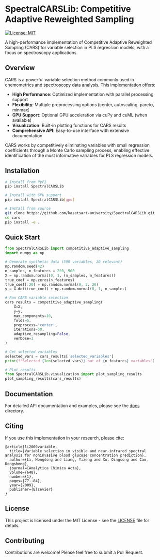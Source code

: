 # SpectralCARSLib: Competitive Adaptive Reweighted Sampling

[![License: MIT](https://img.shields.io/badge/License-MIT-yellow.svg)](https://opensource.org/licenses/MIT)

A high-performance implementation of Competitive Adaptive Reweighted Sampling (CARS) for variable selection in PLS regression models, with a focus on spectroscopy applications.

## Overview

CARS is a powerful variable selection method commonly used in chemometrics and spectroscopy data analysis. This implementation offers:

- **High Performance**: Optimized implementation with parallel processing support
- **Flexibility**: Multiple preprocessing options (center, autoscaling, pareto, minmax)
- **GPU Support**: Optional GPU acceleration via cuPy and cuML (when available)
- **Visualization**: Built-in plotting functions for CARS results
- **Comprehensive API**: Easy-to-use interface with extensive documentation

CARS works by competitively eliminating variables with small regression coefficients through a Monte Carlo sampling process, enabling effective identification of the most informative variables for PLS regression models.

## Installation

```bash
# Install from PyPI
pip install SpectralCARSLib

# Install with GPU support
pip install SpectralCARSLib[gpu]

# Install from source
git clone https://github.com/kasetsart-university/SpectralCARSLib.git
cd cars
pip install -e .
```

## Quick Start

```python
from SpectralCARSLib import competitive_adaptive_sampling
import numpy as np

# Generate synthetic data (500 variables, 20 relevant)
np.random.seed(42)
n_samples, n_features = 200, 500
X = np.random.normal(0, 1, (n_samples, n_features))
true_coef = np.zeros(n_features)
true_coef[:20] = np.random.normal(0, 5, 20)
y = X.dot(true_coef) + np.random.normal(0, 1, n_samples)

# Run CARS variable selection
cars_results = competitive_adaptive_sampling(
    X=X,
    y=y,
    max_components=10,
    folds=5,
    preprocess='center',
    iterations=50,
    adaptive_resampling=False,
    verbose=1
)

# Get selected variables
selected_vars = cars_results['selected_variables']
print(f"Selected {len(selected_vars)} out of {n_features} variables")

# Plot results
from SpectralCARSLib.visualization import plot_sampling_results
plot_sampling_results(cars_results)
```

## Documentation

For detailed API documentation and examples, please see the [docs](docs/) directory.

## Citing

If you use this implementation in your research, please cite:

```
@article{li2009variable,
  title={Variable selection in visible and near-infrared spectral analysis for noninvasive blood glucose concentration prediction},
  author={Li, Hongdong and Liang, Yizeng and Xu, Qingsong and Cao, Dongsheng},
  journal={Analytica Chimica Acta},
  volume={648},
  number={1},
  pages={77--84},
  year={2009},
  publisher={Elsevier}
}
```

## License

This project is licensed under the MIT License - see the [LICENSE](LICENSE) file for details.

## Contributing

Contributions are welcome! Please feel free to submit a Pull Request.
